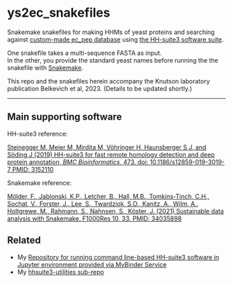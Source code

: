# ys2ec_snakefiles

Snakemake snakefiles for making HHMs of yeast proteins and searching against [custom-made ec_pep database](https://github.com/soedinglab/hh-suite/wiki#building-customized-databases) using [the HH-suite3 software suite](https://pubmed.ncbi.nlm.nih.gov/31521110/).

One snakefile takes a multi-sequence FASTA as input.  
In the other, you provide the standard yeast names before running the the snakefile with [Snakemake](https://pubmed.ncbi.nlm.nih.gov/34035898/).

This repo and the snakefiles herein accompany the Knutson laboratory publication Belkevich et al, 2023. (Details to be updated shortly.)

------------------------



Main supporting software
-----------------------

HH-suite3 reference:

[Steinegger M, Meier M, Mirdita M, Vöhringer H, Haunsberger S J, and Söding J (2019)
HH-suite3 for fast remote homology detection and deep protein annotation, *BMC Bioinformatics*, 473. doi: 10.1186/s12859-019-3019-7 PMID: 3152110](https://pubmed.ncbi.nlm.nih.gov/31521110/)


Snakemake reference:

[Mölder, F., Jablonski, K.P., Letcher, B., Hall, M.B., Tomkins-Tinch, C.H., Sochat, V., Forster, J., Lee, S., Twardziok, S.O., Kanitz, A., Wilm, A., Holtgrewe, M., Rahmann, S., Nahnsen, S., Köster, J. (2021) Sustainable data analysis with Snakemake. F1000Res 10, 33. PMID: 34035898](https://pubmed.ncbi.nlm.nih.gov/34035898/)

Related
-------

- My [Repository for running command line-based HH-suite3 software in Jupyter environment provided via MyBinder Service](https://github.com/fomightez/hhsuite3-binder/)
- My [hhsuite3-utilities sub-repo](https://github.com/fomightez/sequencework/tree/master/hhsuite3-utilities)

